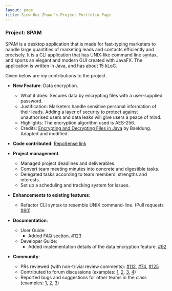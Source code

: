 ```yaml
---
layout: page
title: Siew Hui Zhuan's Project Portfolio Page
---
```


### Project: SPAM

SPAM is a desktop application that is made for fast-typing marketers to handle large quantities of marketing leads and
contacts efficiently and precisely. It is a CLI application that has UNIX-like command line syntax, and sports an
elegant and modern GUI created with JavaFX. The application is written in Java, and has about 15 kLoC.

Given below are my contributions to the project.

* **New Feature**: Data encryption.
    * What it does: Secures data by encrypting files with a user-supplied password.
    * Justification: Marketers handle sensitive personal information of their leads. Adding a layer of security to
protect against unauthorised users and data leaks will give users a peace of mind.
    * Highlights: The encryption algorithm used is AES-256. 
    * Credits: [Encrypting and Decrypting Files in Java](https://www.baeldung.com/java-cipher-input-output-stream) by 
Baeldung. Adapted and modified.

* **Code contributed**: [RepoSense link](https://nus-cs2103-ay2122s1.github.io/tp-dashboard/?search=&sort=groupTitle&sortWithin=title&timeframe=commit&mergegroup=&groupSelect=groupByRepos&breakdown=true&checkedFileTypes=docs~functional-code~test-code~other&since=2021-09-17&tabOpen=true&tabType=authorship&tabAuthor=huizhuansam&tabRepo=AY2122S1-CS2103T-W13-2%2Ftp%5Bmaster%5D&authorshipIsMergeGroup=false&authorshipFileTypes=docs~functional-code~test-code~other&authorshipIsBinaryFileTypeChecked=false)

* **Project management**:
    * Managed project deadlines and deliverables.
    * Convert team meeting minutes into concrete and digestible tasks.
    * Delegated tasks according to team members' strengths and interests.
    * Set up a scheduling and tracking system for issues.

* **Enhancements to existing features**:
    * Refactor CLI syntax to resemble UNIX command-line. (Pull requests [\#60](https://github.com/AY2122S1-CS2103T-W13-2/tp/pull/60))

* **Documentation**:
    * User Guide:
        * Added FAQ section. [\#123](https://github.com/AY2122S1-CS2103T-W13-2/tp/pull/123)
    * Developer Guide:
        * Added implementation details of the data encryption feature. [\#92](https://github.com/AY2122S1-CS2103T-W13-2/tp/pull/92)

* **Community**:
    * PRs reviewed (with non-trivial review comments): [\#112](https://github.com/AY2122S1-CS2103T-W13-2/tp/pull/112), [\#74](https://github.com/AY2122S1-CS2103T-W13-2/tp/pull/74), [\#125](https://github.com/AY2122S1-CS2103T-W13-2/tp/pull/125)
    * Contributed to forum discussions (examples: [1](https://github.com/nus-cs2103-AY2122S1/forum/issues/207), [2](https://github.com/nus-cs2103-AY2122S1/forum/issues/1), [3](https://github.com/nus-cs2103-AY2122S1/forum/issues/7), [4](https://github.com/nus-cs2103-AY2122S1/forum/issues/46))
    * Reported bugs and suggestions for other teams in the class (examples: [1](https://github.com/huizhuansam/ped/issues/1), [2](https://github.com/huizhuansam/ped/issues/5), [3](https://github.com/huizhuansam/ped/issues/7))
